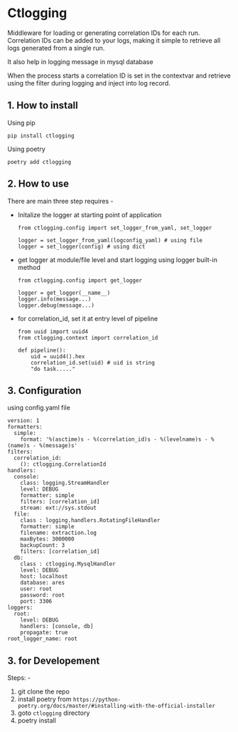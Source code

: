 # Ctlogging

Middleware for loading or generating correlation IDs for each run. Correlation IDs can be added to your logs, making it simple to retrieve all logs generated from a single run.

It also help in logging message in mysql database

When the process starts a correlation ID is set in the contextvar and retrieve using the filter during logging and inject into log record.


## 1. How to install

Using pip
 
`pip install ctlogging`

Using poetry
 
`poetry add ctlogging`


## 2. How to use
There are main three step requires -

* Initalize the logger at starting point of application 
  ```
  from ctlogging.config import set_logger_from_yaml, set_logger

  logger = set_logger_from_yaml(logconfig_yaml) # using file
  logger = set_logger(config) # using dict
  ```  

* get logger at module/file level and start logging using logger built-in method
  ```
  from ctlogging.config import get_logger

  logger = get_logger(__name__)
  logger.info(message...)
  logger.debug(message...)
  ```

* for correlation_id, set it at entry level of pipeline 
  ```
  from uuid import uuid4
  from ctlogging.context import correlation_id

  def pipeline():
      uid = uuid4().hex
      correlation_id.set(uid) # uid is string
      "do task....."
  ```

## 3. Configuration
using config.yaml file
```
version: 1
formatters:
  simple:
    format: '%(asctime)s - %(correlation_id)s - %(levelname)s - %(name)s - %(message)s'
filters:
  correlation_id:
    (): ctlogging.CorrelationId
handlers:
  console:
    class: logging.StreamHandler
    level: DEBUG
    formatter: simple
    filters: [correlation_id]
    stream: ext://sys.stdout
  file:
    class : logging.handlers.RotatingFileHandler
    formatter: simple
    filename: extraction.log
    maxBytes: 3000000
    backupCount: 3
    filters: [correlation_id]
  db:
    class : ctlogging.MysqlHandler
    level: DEBUG
    host: localhost
    database: ares
    user: root
    password: root
    port: 3306
loggers:
  root:
    level: DEBUG
    handlers: [console, db]
    propagate: true
root_logger_name: root
```

## 3. for Developement
Steps: -
1. git clone the repo
2. install poetry from `https://python-poetry.org/docs/master/#installing-with-the-official-installer`
3. goto `ctlogging` directory
4. poetry install






